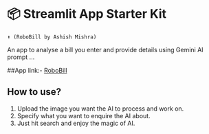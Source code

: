 # 📦 Streamlit App Starter Kit 
```
⬆️ (RoboBill by Ashish Mishra)
```

An app to analyse a bill you enter and provide details using Gemini AI prompt ...

##App link:-
[RoboBill](https://robobill.streamlit.app/)

## How to use?
1. Upload the image you want the AI to process and work on.
2. Specify what you want to enquire the AI about.
3. Just hit search and enjoy the magic of AI.